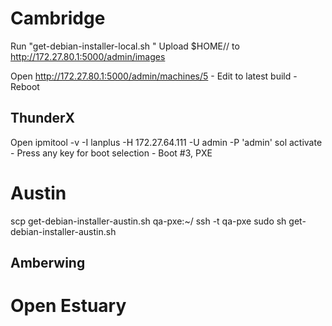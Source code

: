 # Cambridge

Run "get-debian-installer-local.sh <build-num>"
Upload $HOME/<build-num>/ to http://172.27.80.1:5000/admin/images

Open http://172.27.80.1:5000/admin/machines/5
    - Edit to latest build
    - Reboot

## ThunderX

Open ipmitool -v -I lanplus -H 172.27.64.111 -U admin -P 'admin' sol activate
    - Press any key for boot selection
    - Boot #3, PXE

# Austin

scp get-debian-installer-austin.sh qa-pxe:~/
ssh -t qa-pxe sudo sh get-debian-installer-austin.sh <build-num>



## Amberwing

# Open Estuary

